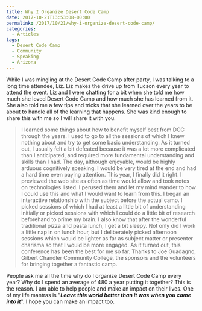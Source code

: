 ```yaml
---
title: Why I Organize Desert Code Camp
date: 2017-10-21T13:53:08+00:00
permalink: /2017/10/21/why-i-organize-desert-code-camp/
categories:
  - Articles
tags:
  - Desert Code Camp
  - Community
  - Speaking
  - Arizona
---
```

While I was mingling at the Desert Code Camp after party, I was talking to a long time attendee, Liz. Liz makes the drive up from Tucson every year to attend the event. Liz and I were chatting for a bit when she told me how much she loved Desert Code Camp and how much she has learned from it. She also told me a few tips and tricks that she learned over the years to be about to handle all of the learning that happens. She was kind enough to share this with me so I will share it with you.

> I learned some things about how to benefit myself best from DCC through the years. I used to go to all the sessions of which I knew nothing about and try to get some basic understanding. As it turned out, I usually felt a bit defeated because it was a lot more complicated than I anticipated, and required more fundamental understanding and skills than I had. The day, although enjoyable, would be highly arduous cognitively speaking. I would be very tired at the end and had a hard time even paying attention. This year, I finally did it right. I previewed the web site as often as time would allow and took notes on technologies listed. I perused them and let my mind wander to how I could use this and what I would want to learn from this. I began an interactive relationship with the subject before the actual camp. I picked sessions of which I had at least a little bit of understanding initially or picked sessions with which I could do a little bit of research beforehand to prime my brain. I also know that after the wonderful traditional pizza and pasta lunch, I get a bit sleepy. Not only did I work a little nap in on lunch hour, but I deliberately picked afternoon sessions which would be lighter as far as subject matter or presenter charisma so that I would be more engaged. As it turned out, this conference has been the best for me so far. Thanks to Joe Guadagno, Gilbert Chandler Community College, the sponsors and the volunteers for bringing together a fantastic camp.

People ask me all the time why do I organize Desert Code Camp every year? Why do I spend an average of 480 a year putting it together? This is the reason. I am able to help people and make an impact on their lives. One of my life mantras is "_**Leave this world better than it was when you came into it**_". I hope you can make an impact too.